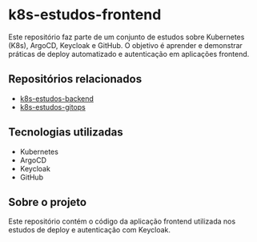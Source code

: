 # k8s-estudos-frontend

Este repositório faz parte de um conjunto de estudos sobre Kubernetes (K8s), ArgoCD, Keycloak e GitHub. O objetivo é aprender e demonstrar práticas de deploy automatizado e autenticação em aplicações frontend.

## Repositórios relacionados
- [k8s-estudos-backend](https://github.com/tadeubdev/k8s-estudos-backend)
- [k8s-estudos-gitops](https://github.com/tadeubdev/k8s-estudos-gitops)

## Tecnologias utilizadas
- Kubernetes
- ArgoCD
- Keycloak
- GitHub

## Sobre o projeto
Este repositório contém o código da aplicação frontend utilizada nos estudos de deploy e autenticação com Keycloak.
